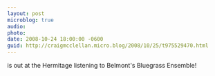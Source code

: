```yaml
---
layout: post
microblog: true
audio: 
photo: 
date: 2008-10-24 18:00:00 -0600
guid: http://craigmcclellan.micro.blog/2008/10/25/t975529470.html
---
```

is out at the Hermitage listening to Belmont's Bluegrass Ensemble!
